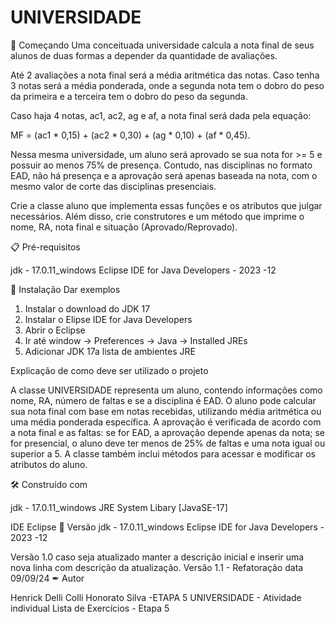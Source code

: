 # UNIVERSIDADE

🚀 Começando
Uma conceituada universidade calcula a nota final de seus alunos de duas formas a depender da quantidade de avaliações.

Até 2 avaliações a nota final será a média aritmética das notas. Caso tenha 3 notas será a média ponderada, onde a segunda nota tem o dobro do peso da primeira e a terceira tem o dobro do peso da segunda.

Caso haja 4 notas, ac1, ac2, ag e af, a nota final será dada pela equação:

MF = (ac1 * 0,15) + (ac2 * 0,30) + (ag * 0,10) + (af * 0,45).

Nessa mesma universidade, um aluno será aprovado se sua nota for >= 5 e possuir ao menos 75% de presença. Contudo, nas disciplinas no formato EAD, não há presença e a aprovação será apenas baseada na nota, com o mesmo valor de corte das disciplinas presenciais.

Crie a classe aluno que implementa essas funções e os atributos que julgar necessários. Além disso, crie construtores e um método que imprime o nome, RA, nota final e situação (Aprovado/Reprovado).

📋 Pré-requisitos

jdk - 17.0.11_windows 
Eclipse IDE for Java Developers - 2023 -12

🔧 Instalação
Dar exemplos

1. Instalar o download do JDK 17
2. Instalar o Elipse IDE for Java Developers
3. Abrir o Eclipse
4. Ir até window -> Preferences -> Java -> Installed JREs
5. Adicionar JDK 17a lista de ambientes JRE

Explicação de como deve ser utilizado o projeto

A classe UNIVERSIDADE representa um aluno, contendo informações como nome, RA, número de faltas e se a disciplina é EAD. O aluno pode calcular sua nota final com base em notas recebidas, utilizando média aritmética ou uma média ponderada específica. A aprovação é verificada de acordo com a nota final e as faltas: se for EAD, a aprovação depende apenas da nota; se for presencial, o aluno deve ter menos de 25% de faltas e uma nota igual ou superior a 5. A classe também inclui métodos para acessar e modificar os atributos do aluno.

🛠 Construído com

jdk - 17.0.11_windows 
JRE System Libary [JavaSE-17]



IDE Eclipse
📌 Versão
jdk - 17.0.11_windows 
Eclipse IDE for Java Developers - 2023 -12


Versão 1.0 caso seja atualizado manter a descrição inicial e inserir uma nova linha com descrição da atualização.
Versão 1.1 - Refatoração data 09/09/24
✒ Autor

Henrick Delli Colli Honorato Silva -ETAPA 5 UNIVERSIDADE - Atividade individual Lista de Exercícios - Etapa 5
